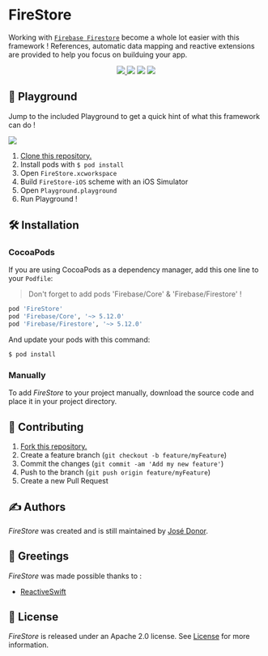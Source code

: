 # FireStore

Working with  [`Firebase Firestore`](https://firebase.google.com/docs/firestore/) become a whole lot easier with this framework !
References, automatic data mapping and reactive extensions are provided to help you focus on builduing your app.
<p align="center">
	<a href="https://swift.org">
        <img src="https://img.shields.io/badge/Swift-4.2-orange.svg" />
    </a>
    <a>
        <img src="https://img.shields.io/badge/platform-iOS-lightgrey.svg" />
    </a>
    <a>
          <img src="https://img.shields.io/github/release/iDonJose/FireStore.svg" />
    </a>
    <a href="https://cocoapods.org/pods/FireStore">
          <img src="https://img.shields.io/cocoapods/v/FireStore.svg" />
    </a>
</p>


## 🎲 Playground

Jump to the included Playground to get a quick hint of what this framework can do !

![](https://github.com/iDonJose/FireStore/raw/master/Meta/Playground.gif)

 1. [Clone this repository.](https://github.com/idonjose/FireStore/archive/master.zip)
 1. Install pods with `$ pod install`
 1. Open `FireStore.xcworkspace`
 1. Build `FireStore-iOS` scheme with an iOS Simulator
 1. Open `Playground.playground`
 1. Run Playground !


## 🛠 Installation

### CocoaPods

If you are using CocoaPods as a dependency manager, add this one line to your `Podfile`:
> Don't forget to add pods 'Firebase/Core' & 'Firebase/Firestore' !

```ruby
pod 'FireStore'
pod 'Firebase/Core', '~> 5.12.0'
pod 'Firebase/Firestore', '~> 5.12.0'
```

And update your pods with this command:

```bash
$ pod install
```

### Manually

To add *FireStore* to your project manually, download the source code and place it in your project directory.


## 👋 Contributing

1. [Fork this repository.](https://github.com/idonjose/FireStore/fork)
1. Create a feature branch (`git checkout -b feature/myFeature`)
1. Commit the changes (`git commit -am 'Add my new feature'`)
1. Push to the branch (`git push origin feature/myFeature`)
1. Create a new Pull Request


## ✍️ Authors
*FireStore* was created and is still maintained by [José Donor](donor.develop@gmail.com).

## 👏 Greetings
*FireStore* was made possible thanks to :
- [ReactiveSwift](https://github.com/ReactiveCocoa/ReactiveSwift)

## 📃 License
*FireStore* is released under an Apache 2.0 license. See [License](https://github.com/idonjose/FireStore/blob/master/LICENSE) for more information.
